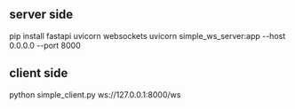 ## server side
pip install fastapi uvicorn websockets
uvicorn simple_ws_server:app --host 0.0.0.0 --port 8000 

## client side 


python simple_client.py ws://127.0.0.1:8000/ws

